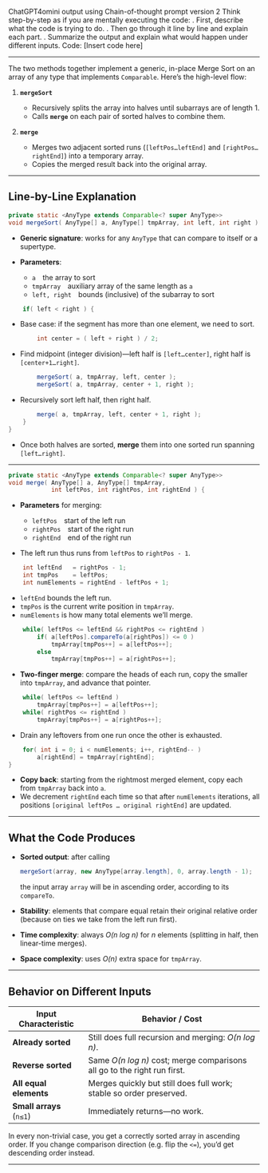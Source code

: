 ChatGPT4omini output using Chain-of-thought prompt version 2
Think step-by-step as if you are mentally executing the code:
. First, describe what the code is trying to do.
. Then go through it line by line and explain each part.
. Summarize the output and explain what would happen under different inputs.
Code:
[Insert code here]

-----------------------------------------------------------------------------------------------------
The two methods together implement a generic, in-place Merge Sort on an array of any type that implements `Comparable`. Here’s the high-level flow:

1. **`mergeSort`**

   * Recursively splits the array into halves until subarrays are of length 1.
   * Calls **`merge`** on each pair of sorted halves to combine them.

2. **`merge`**

   * Merges two adjacent sorted runs (`[leftPos…leftEnd]` and `[rightPos…rightEnd]`) into a temporary array.
   * Copies the merged result back into the original array.

---

## Line-by-Line Explanation

```java
private static <AnyType extends Comparable<? super AnyType>>
void mergeSort( AnyType[] a, AnyType[] tmpArray, int left, int right ) {
```

* **Generic signature**: works for any `AnyType` that can compare to itself or a supertype.
* **Parameters**:

  * `a` the array to sort
  * `tmpArray` auxiliary array of the same length as `a`
  * `left, right` bounds (inclusive) of the subarray to sort

```java
    if( left < right ) {
```

* Base case: if the segment has more than one element, we need to sort.

```java
        int center = ( left + right ) / 2;
```

* Find midpoint (integer division)—left half is `[left…center]`, right half is `[center+1…right]`.

```java
        mergeSort( a, tmpArray, left, center );
        mergeSort( a, tmpArray, center + 1, right );
```

* Recursively sort left half, then right half.

```java
        merge( a, tmpArray, left, center + 1, right );
    }
}
```

* Once both halves are sorted, **merge** them into one sorted run spanning `[left…right]`.

---

```java
private static <AnyType extends Comparable<? super AnyType>>
void merge( AnyType[] a, AnyType[] tmpArray,
            int leftPos, int rightPos, int rightEnd ) {
```

* **Parameters** for merging:

  * `leftPos` start of the left run
  * `rightPos` start of the right run
  * `rightEnd` end of the right run
* The left run thus runs from `leftPos` to `rightPos - 1`.

```java
    int leftEnd   = rightPos - 1;
    int tmpPos    = leftPos;
    int numElements = rightEnd - leftPos + 1;
```

* `leftEnd` bounds the left run.
* `tmpPos` is the current write position in `tmpArray`.
* `numElements` is how many total elements we’ll merge.

```java
    while( leftPos <= leftEnd && rightPos <= rightEnd )
        if( a[leftPos].compareTo(a[rightPos]) <= 0 )
            tmpArray[tmpPos++] = a[leftPos++];
        else
            tmpArray[tmpPos++] = a[rightPos++];
```

* **Two-finger merge**: compare the heads of each run, copy the smaller into `tmpArray`, and advance that pointer.

```java
    while( leftPos <= leftEnd )
        tmpArray[tmpPos++] = a[leftPos++];
    while( rightPos <= rightEnd )
        tmpArray[tmpPos++] = a[rightPos++];
```

* Drain any leftovers from one run once the other is exhausted.

```java
    for( int i = 0; i < numElements; i++, rightEnd-- )
        a[rightEnd] = tmpArray[rightEnd];
}
```

* **Copy back**: starting from the rightmost merged element, copy each from `tmpArray` back into `a`.
* We decrement `rightEnd` each time so that after `numElements` iterations, all positions `[original leftPos … original rightEnd]` are updated.

---

## What the Code Produces

* **Sorted output**: after calling

  ```java
  mergeSort(array, new AnyType[array.length], 0, array.length - 1);
  ```

  the input array `array` will be in ascending order, according to its `compareTo`.

* **Stability**: elements that compare equal retain their original relative order (because on ties we take from the left run first).

* **Time complexity**: always *O(n log n)* for *n* elements (splitting in half, then linear-time merges).

* **Space complexity**: uses *O(n)* extra space for `tmpArray`.

---

## Behavior on Different Inputs

| Input Characteristic     | Behavior / Cost                                                          |
| ------------------------ | ------------------------------------------------------------------------ |
| **Already sorted**       | Still does full recursion and merging: *O(n log n)*.                     |
| **Reverse sorted**       | Same *O(n log n)* cost; merge comparisons all go to the right run first. |
| **All equal elements**   | Merges quickly but still does full work; stable so order preserved.      |
| **Small arrays** (`n≤1`) | Immediately returns—no work.                                             |

In every non-trivial case, you get a correctly sorted array in ascending order. If you change comparison direction (e.g. flip the `<=`), you’d get descending order instead.

-----------------------------------------------------------------------------------------------------